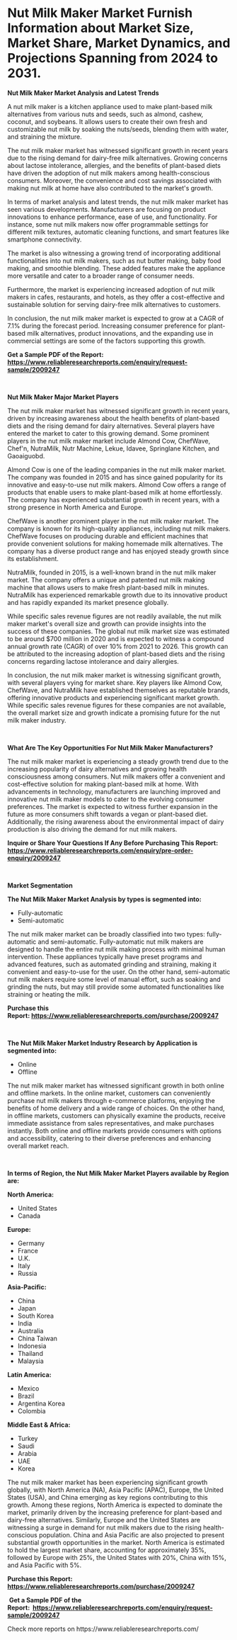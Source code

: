 <p><h1>Nut Milk Maker Market Furnish Information about Market Size, Market Share, Market Dynamics, and Projections Spanning from 2024 to 2031.</h1></p><p><strong>Nut Milk Maker Market Analysis and Latest Trends</strong></p>
<p><p>A nut milk maker is a kitchen appliance used to make plant-based milk alternatives from various nuts and seeds, such as almond, cashew, coconut, and soybeans. It allows users to create their own fresh and customizable nut milk by soaking the nuts/seeds, blending them with water, and straining the mixture.</p><p>The nut milk maker market has witnessed significant growth in recent years due to the rising demand for dairy-free milk alternatives. Growing concerns about lactose intolerance, allergies, and the benefits of plant-based diets have driven the adoption of nut milk makers among health-conscious consumers. Moreover, the convenience and cost savings associated with making nut milk at home have also contributed to the market's growth.</p><p>In terms of market analysis and latest trends, the nut milk maker market has seen various developments. Manufacturers are focusing on product innovations to enhance performance, ease of use, and functionality. For instance, some nut milk makers now offer programmable settings for different milk textures, automatic cleaning functions, and smart features like smartphone connectivity.</p><p>The market is also witnessing a growing trend of incorporating additional functionalities into nut milk makers, such as nut butter making, baby food making, and smoothie blending. These added features make the appliance more versatile and cater to a broader range of consumer needs.</p><p>Furthermore, the market is experiencing increased adoption of nut milk makers in cafes, restaurants, and hotels, as they offer a cost-effective and sustainable solution for serving dairy-free milk alternatives to customers.</p><p>In conclusion, the nut milk maker market is expected to grow at a CAGR of 7.1% during the forecast period. Increasing consumer preference for plant-based milk alternatives, product innovations, and the expanding use in commercial settings are some of the factors supporting this growth.</p></p>
<p><strong>Get a Sample PDF of the Report:&nbsp; <a href="https://www.reliableresearchreports.com/enquiry/request-sample/2009247">https://www.reliableresearchreports.com/enquiry/request-sample/2009247</a></strong></p>
<p>&nbsp;</p>
<p><strong>Nut Milk Maker Major Market Players</strong></p>
<p><p>The nut milk maker market has witnessed significant growth in recent years, driven by increasing awareness about the health benefits of plant-based diets and the rising demand for dairy alternatives. Several players have entered the market to cater to this growing demand. Some prominent players in the nut milk maker market include Almond Cow, ChefWave, Chef'n, NutraMilk, Nutr Machine, Lekue, Idavee, ‎Springlane Kitchen, and ‎Gaoaiguobd.</p><p>Almond Cow is one of the leading companies in the nut milk maker market. The company was founded in 2015 and has since gained popularity for its innovative and easy-to-use nut milk makers. Almond Cow offers a range of products that enable users to make plant-based milk at home effortlessly. The company has experienced substantial growth in recent years, with a strong presence in North America and Europe.</p><p>ChefWave is another prominent player in the nut milk maker market. The company is known for its high-quality appliances, including nut milk makers. ChefWave focuses on producing durable and efficient machines that provide convenient solutions for making homemade milk alternatives. The company has a diverse product range and has enjoyed steady growth since its establishment.</p><p>NutraMilk, founded in 2015, is a well-known brand in the nut milk maker market. The company offers a unique and patented nut milk making machine that allows users to make fresh plant-based milk in minutes. NutraMilk has experienced remarkable growth due to its innovative product and has rapidly expanded its market presence globally.</p><p>While specific sales revenue figures are not readily available, the nut milk maker market's overall size and growth can provide insights into the success of these companies. The global nut milk market size was estimated to be around $700 million in 2020 and is expected to witness a compound annual growth rate (CAGR) of over 10% from 2021 to 2026. This growth can be attributed to the increasing adoption of plant-based diets and the rising concerns regarding lactose intolerance and dairy allergies.</p><p>In conclusion, the nut milk maker market is witnessing significant growth, with several players vying for market share. Key players like Almond Cow, ChefWave, and NutraMilk have established themselves as reputable brands, offering innovative products and experiencing significant market growth. While specific sales revenue figures for these companies are not available, the overall market size and growth indicate a promising future for the nut milk maker industry.</p></p>
<p>&nbsp;</p>
<p><strong>What Are The Key Opportunities For Nut Milk Maker Manufacturers?</strong></p>
<p><p>The nut milk maker market is experiencing a steady growth trend due to the increasing popularity of dairy alternatives and growing health consciousness among consumers. Nut milk makers offer a convenient and cost-effective solution for making plant-based milk at home. With advancements in technology, manufacturers are launching improved and innovative nut milk maker models to cater to the evolving consumer preferences. The market is expected to witness further expansion in the future as more consumers shift towards a vegan or plant-based diet. Additionally, the rising awareness about the environmental impact of dairy production is also driving the demand for nut milk makers.</p></p>
<p><strong>Inquire or Share Your Questions If Any Before Purchasing This Report: <a href="https://www.reliableresearchreports.com/enquiry/pre-order-enquiry/2009247">https://www.reliableresearchreports.com/enquiry/pre-order-enquiry/2009247</a></strong></p>
<p>&nbsp;</p>
<p><strong>Market Segmentation</strong></p>
<p><strong>The Nut Milk Maker Market Analysis by types is segmented into:</strong></p>
<p><ul><li>Fully-automatic</li><li>Semi-automatic</li></ul></p>
<p><p>The nut milk maker market can be broadly classified into two types: fully-automatic and semi-automatic. Fully-automatic nut milk makers are designed to handle the entire nut milk making process with minimal human intervention. These appliances typically have preset programs and advanced features, such as automated grinding and straining, making it convenient and easy-to-use for the user. On the other hand, semi-automatic nut milk makers require some level of manual effort, such as soaking and grinding the nuts, but may still provide some automated functionalities like straining or heating the milk.</p></p>
<p><strong>Purchase this Report:&nbsp;<a href="https://www.reliableresearchreports.com/purchase/2009247">https://www.reliableresearchreports.com/purchase/2009247</a></strong></p>
<p>&nbsp;</p>
<p><strong>The Nut Milk Maker Market Industry Research by Application is segmented into:</strong></p>
<p><ul><li>Online</li><li>Offline</li></ul></p>
<p><p>The nut milk maker market has witnessed significant growth in both online and offline markets. In the online market, customers can conveniently purchase nut milk makers through e-commerce platforms, enjoying the benefits of home delivery and a wide range of choices. On the other hand, in offline markets, customers can physically examine the products, receive immediate assistance from sales representatives, and make purchases instantly. Both online and offline markets provide consumers with options and accessibility, catering to their diverse preferences and enhancing overall market reach.</p></p>
<p>&nbsp;</p>
<p><strong>In terms of Region, the Nut Milk Maker Market Players available by Region are:</strong></p>
<p>
    <p> <strong> North America: </strong>
        <ul>
            <li>United States</li>
            <li>Canada</li>
        </ul>
        </p> 
    <p> <strong> Europe: </strong>
        <ul>
            <li>Germany</li>
            <li>France</li>
            <li>U.K.</li>
            <li>Italy</li>
            <li>Russia</li>
        </ul>
        </p> 
    <p> <strong> Asia-Pacific: </strong>
        <ul>
            <li>China</li>
            <li>Japan</li>
            <li>South Korea</li>
            <li>India</li>
            <li>Australia</li>
            <li>China Taiwan</li>
            <li>Indonesia</li>
            <li>Thailand</li>
            <li>Malaysia</li>
        </ul>
        </p> 
    <p> <strong> Latin America: </strong>
        <ul>
            <li>Mexico</li>
            <li>Brazil</li>
            <li>Argentina Korea</li>
            <li>Colombia</li>
        </ul>
        </p> 
    <p> <strong> Middle East & Africa: </strong>
        <ul>
            <li>Turkey</li>
            <li>Saudi</li>
            <li>Arabia</li>
            <li>UAE</li>
            <li>Korea</li>
        </ul>
    </p>
    </p>
<p><p>The nut milk maker market has been experiencing significant growth globally, with North America (NA), Asia Pacific (APAC), Europe, the United States (USA), and China emerging as key regions contributing to this growth. Among these regions, North America is expected to dominate the market, primarily driven by the increasing preference for plant-based and dairy-free alternatives. Similarly, Europe and the United States are witnessing a surge in demand for nut milk makers due to the rising health-conscious population. China and Asia Pacific are also projected to present substantial growth opportunities in the market. North America is estimated to hold the largest market share, accounting for approximately 35%, followed by Europe with 25%, the United States with 20%, China with 15%, and Asia Pacific with 5%.</p></p>
<p><strong>Purchase this Report: <a href="https://www.reliableresearchreports.com/purchase/2009247">https://www.reliableresearchreports.com/purchase/2009247</a></strong></p>
<p>&nbsp;<strong>Get a Sample PDF of the Report:&nbsp;&nbsp;<a href="https://www.reliableresearchreports.com/enquiry/request-sample/2009247">https://www.reliableresearchreports.com/enquiry/request-sample/2009247</a></strong></p>
<p><strong></strong></p>
<p>Check more reports on https://www.reliableresearchreports.com/</p>